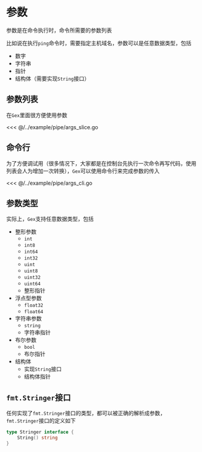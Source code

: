 # 参数

参数是在命令执行时，命令所需要的参数列表

比如说在执行`ping`命令时，需要指定主机域名，参数可以是任意数据类型，包括

- 数字
- 字符串
- 指针
- 结构体（需要实现`String`接口）

## 参数列表

在`Gex`里面很方便使用参数

<<< @/../example/pipe/args_slice.go

## 命令行

为了方便调试用（很多情况下，大家都是在控制台先执行一次命令再写代码，使用列表会人为增加一次转换），`Gex`可以使用命令行来完成参数的传入

<<< @/../example/pipe/args_cli.go

## 参数类型

实际上，`Gex`支持任意数据类型，包括

- 整形参数
  - `int`
  - `int8`
  - `int64`
  - `int32`
  - `uint`
  - `uint8`
  - `uint32`
  - `uint64`
  - 整形指针
- 浮点型参数
  - `float32`
  - `float64`
- 字符串参数
  - `string`
  - 字符串指针
- 布尔参数
  - `bool`
  - 布尔指针
- 结构体
  - 实现`String`接口
  - 结构体指针

## `fmt.Stringer`接口

任何实现了`fmt.Stringer`接口的类型，都可以被正确的解析成参数，`fmt.Stringer`接口的定义如下

```go
type Stringer interface {
	String() string
}
```
